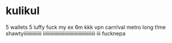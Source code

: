 # kulikul
5 wallets
5 luffy
fuck my ex
6m
kkk
vpn
carn!val
metro
long t!me
shawtyiiiiiiiiiiiiii
iiiiiiiiiiiiiiiiiiiiiiiiiiiiiiiiiiiiiiiii iii
fucknepa
